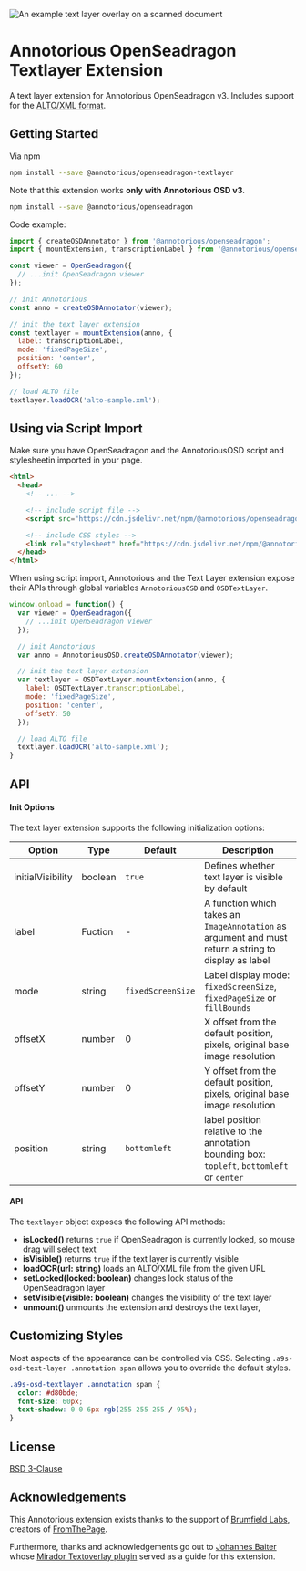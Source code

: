 ![An example text layer overlay on a scanned document](https://raw.githubusercontent.com/annotorious/annotorious-v3-extensions/main/annotorious-osd-textlayer/screenshot.jpg "An example text layer overlay on a scanned document")

# Annotorious OpenSeadragon Textlayer Extension

A text layer extension for Annotorious OpenSeadragon v3. Includes support for the [ALTO/XML format](https://www.loc.gov/standards/alto/).

## Getting Started

Via npm

```sh
npm install --save @annotorious/openseadragon-textlayer
```

Note that this extension works __only with Annotorious OSD v3__.

```sh
npm install --save @annotorious/openseadragon
```

Code example:

```js
import { createOSDAnnotator } from '@annotorious/openseadragon';
import { mountExtension, transcriptionLabel } from '@annotorious/openseadragon-textlayer';

const viewer = OpenSeadragon({
  // ...init OpenSeadragon viewer
});

// init Annotorious 
const anno = createOSDAnnotator(viewer);

// init the text layer extension 
const textlayer = mountExtension(anno, {
  label: transcriptionLabel,
  mode: 'fixedPageSize',
  position: 'center',
  offsetY: 60
});

// load ALTO file
textlayer.loadOCR('alto-sample.xml');
```

## Using via Script Import

Make sure you have OpenSeadragon and the AnnotoriousOSD script and stylesheetin imported in your page.

```html
<html>
  <head>
    <!-- ... -->

    <!-- include script file -->
    <script src="https://cdn.jsdelivr.net/npm/@annotorious/openseadragon-textlayer@latest/dist/annotorious-openseadragon-textlayer.js"></script>

    <!-- include CSS styles -->
    <link rel="stylesheet" href="https://cdn.jsdelivr.net/npm/@annotorious/openseadragon-textlayer@latest/dist/annotorious-openseadragon-textlayer.css">
  </head>
</html>
```

When using script import, Annotorious and the Text Layer extension expose their APIs through
global variables `AnnotoriousOSD` and `OSDTextLayer`.

```js
window.onload = function() {
  var viewer = OpenSeadragon({
    // ...init OpenSeadragon viewer
  });

  // init Annotorious
  var anno = AnnotoriousOSD.createOSDAnnotator(viewer);

  // init the text layer extension
  var textlayer = OSDTextLayer.mountExtension(anno, {
    label: OSDTextLayer.transcriptionLabel,
    mode: 'fixedPageSize',
    position: 'center',
    offsetY: 50
  });

  // load ALTO file
  textlayer.loadOCR('alto-sample.xml');
}
```

## API

#### Init Options

The text layer extension supports the following initialization options:

| Option            | Type    | Default           | Description                                                                                          |
|-------------------|---------|-------------------|------------------------------------------------------------------------------------------------------|
| initialVisibility | boolean | `true`            | Defines whether text layer is visible by default                                                     |   
| label             | Fuction | -                 | A function which takes an `ImageAnnotation` as argument and must return a string to display as label |
| mode              | string  | `fixedScreenSize` | Label display mode: `fixedScreenSize`, `fixedPageSize` or `fillBounds`                               |
| offsetX           | number  | 0                 | X offset from the default position, pixels, original base image resolution                           |
| offsetY           | number  | 0                 | Y offset from the default position, pixels, original base image resolution                           |
| position          | string  | `bottomleft`      | label position relative to the annotation bounding box: `topleft`, `bottomleft` or `center`          |

#### API

The `textlayer` object exposes the following API methods:

- __isLocked()__ returns `true` if OpenSeadragon is currently locked, so mouse drag will select text
- __isVisible()__ returns `true` if the text layer is currently visible
- __loadOCR(url: string)__ loads an ALTO/XML file from the given URL
- __setLocked(locked: boolean)__ changes lock status of the OpenSeadragon layer
- __setVisible(visible: boolean)__ changes the visibility of the text layer
- __unmount()__ unmounts the extension and destroys the text layer‚

## Customizing Styles

Most aspects of the appearance can be controlled via CSS. Selecting
`.a9s-osd-text-layer .annotation span` allows you to override the default
styles.

```css
.a9s-osd-textlayer .annotation span {
  color: #d80bde;
  font-size: 60px;
  text-shadow: 0 0 6px rgb(255 255 255 / 95%);
}
```

## License

[BSD 3-Clause](https://github.com/annotorious/annotorious-v3-extensions/blob/main/annotorious-osd-textlayer/LICENSE)

## Acknowledgements

This Annotorious extension exists thanks to the support of [Brumfield Labs](https://www.brumfieldlabs.com/),
creators of [FromThePage](https://fromthepage.com/).

Furthermore, thanks and acknowledgements go out to [Johannes Baiter](https://github.com/jbaiter) whose
[Mirador Textoverlay plugin](https://github.com/dbmdz/mirador-textoverlay) served as a guide
for this extension.

